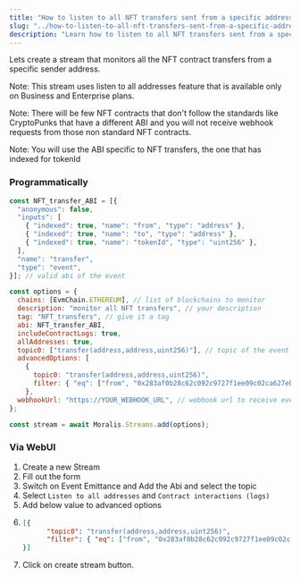 ```yaml
---
title: "How to listen to all NFT transfers sent from a specific address"
slug: "../how-to-listen-to-all-nft-transfers-sent-from-a-specific-address"
description: "Learn how to listen to all NFT transfers sent from a specific address using Moralis Streams API."
---
```

Lets create a stream that monitors all the NFT contract transfers from a specific sender address.

Note: This stream uses listen to all addresses feature that is available only on Business and Enterprise plans.

Note: There will be few NFT contracts that don't follow the standards like CryptoPunks that have a different ABI and you will not receive webhook requests from those non standard NFT contracts.

Note: You will use the ABI specific to NFT transfers, the one that has indexed for tokenId

### Programmatically

```javascript
const NFT_transfer_ABI = [{
  "anonymous": false,
  "inputs": [
    { "indexed": true, "name": "from", "type": "address" },
    { "indexed": true, "name": "to", "type": "address" },
    { "indexed": true, "name": "tokenId", "type": "uint256" },
  ],
  "name": "transfer",
  "type": "event",
}]; // valid abi of the event

const options = {
  chains: [EvmChain.ETHEREUM], // list of blockchains to monitor
  description: "monitor all NFT transfers", // your description
  tag: "NFT_transfers", // give it a tag
  abi: NFT_transfer_ABI,
  includeContractLogs: true,
  allAddresses: true,
  topic0: ["transfer(address,address,uint256)"], // topic of the event
  advancedOptions: [
    {
      topic0: "transfer(address,address,uint256)",
      filter: { "eq": ["from", "0x283af0b28c62c092c9727f1ee09c02ca627eb7f5"] }, // only receive NFT transfer events from this address
    },
  webhookUrl: "https://YOUR_WEBHOOK_URL", // webhook url to receive events,
};

const stream = await Moralis.Streams.add(options);


```



### Via WebUI

1. Create a new Stream
2. Fill out the form
3. Switch on Event Emittance and Add the Abi and select the topic
4. Select `Listen to all addresses` and `Contract interactions (logs)`
5. Add below value to advanced options
6. ```json
   [{
         "topic0": "transfer(address,address,uint256)",
         "filter": { "eq": ["from", "0x283af0b28c62c092c9727f1ee09c02ca627eb7f5"] }
   }]
   ```
7. Click on create stream button.